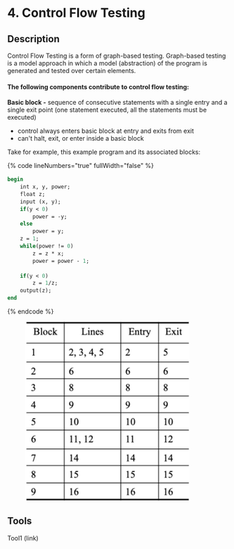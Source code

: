 # 4. Control Flow Testing

## Description

Control Flow Testing is a form of graph-based testing. Graph-based testing is a model approach in which a model (abstraction) of the program is generated and tested over certain elements.&#x20;



#### The following components contribute to control flow testing:

**Basic block -** sequence of consecutive statements with a single entry and a single exit point (one statement executed, all the statements must be executed)

* control always enters basic block at entry and exits from exit
* can't halt, exit, or enter inside a basic block

Take for example, this example program and its associated blocks:   &#x20;

{% code lineNumbers="true" fullWidth="false" %}
```pascal
begin
    int x, y, power;
    float z;
    input (x, y);
    if(y < 0)
        power = -y;
    else
        power = y;
    z = 1;
    while(power != 0) 
        z = z * x;
        power = power - 1;
        
    if(y < 0)
        z = 1/z;
    output(z);
end
```
{% endcode %}

<figure><img src="../../.gitbook/assets/image (3).png" alt="" width="375"><figcaption></figcaption></figure>

















## Tools&#x20;

Tool1 (link)
